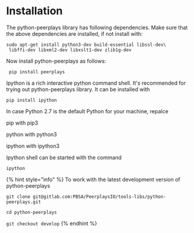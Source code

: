 # Installation

The python-peerplays library has following dependencies. Make sure that the above dependencies are installed, if not install with:

```text
sudo apt-get install python3-dev build-essential libssl-dev\
 libffi-dev libxml2-dev libxslt1-dev zlib1g-dev
```

Now install python-peerplays as follows:

```text
 pip install peerplays
```

Ipython is a rich interactive python command shell. It's recommended for trying out python-peerplays library. It can be installed with

`pip install ipython`

In case Python 2.7 is the default Python for your machine, repalce

pip with pip3

python with python3

ipython with ipython3

Ipython shell can be started with the command

`ipython`

{% hint style="info" %}
To work with the latest development version of python-peerplays

`git clone git@gitlab.com:PBSA/PeerplaysIO/tools-libs/python-peerplays.git`

`cd python-peerplays`

`git checkout develop`
{% endhint %}

